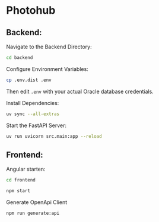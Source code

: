 # Photohub

## Backend:

Navigate to the Backend Directory:
```bash
cd backend
```

Configure Environment Variables:
```bash
cp .env.dist .env
```
Then edit `.env` with your actual Oracle database credentials.

Install Dependencies:
```bash
uv sync --all-extras
```

Start the FastAPI Server:
```bash
uv run uvicorn src.main:app --reload
```

## Frontend:

Angular starten:

```bash
cd frontend
```

```bash
npm start
```

Generate OpenApi Client
```bash
npm run generate:api
```